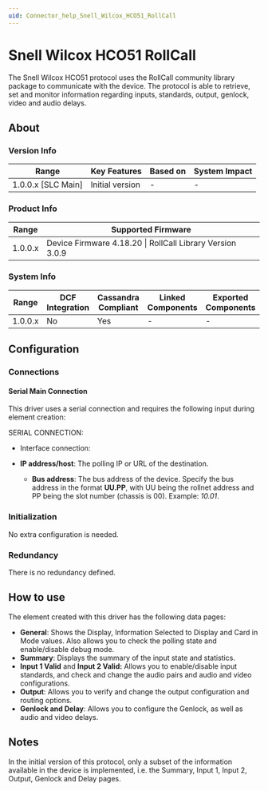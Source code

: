 ```yaml
---
uid: Connector_help_Snell_Wilcox_HCO51_RollCall
---
```


# Snell Wilcox HCO51 RollCall

The Snell Wilcox HCO51 protocol uses the RollCall community library package to communicate with the device. The protocol is able to retrieve, set and monitor information regarding inputs, standards, output, genlock, video and audio delays.

## About

### Version Info

| **Range**            | **Key Features** | **Based on** | **System Impact** |
|----------------------|------------------|--------------|-------------------|
| 1.0.0.x \[SLC Main\] | Initial version  | \-           | \-                |

### Product Info

| **Range** | **Supported Firmware**                                    |
|-----------|-----------------------------------------------------------|
| 1.0.0.x   | Device Firmware 4.18.20 \| RollCall Library Version 3.0.9 |

### System Info

| **Range** | **DCF Integration** | **Cassandra Compliant** | **Linked Components** | **Exported Components** |
|-----------|---------------------|-------------------------|-----------------------|-------------------------|
| 1.0.0.x   | No                  | Yes                     | \-                    | \-                      |

## Configuration

### Connections

#### Serial Main Connection

This driver uses a serial connection and requires the following input during element creation:

SERIAL CONNECTION:

- Interface connection:

- **IP address/host**: The polling IP or URL of the destination.
  - **Bus address**: The bus address of the device. Specify the bus address in the format **UU.PP**, with UU being the rollnet address and PP being the slot number (chassis is 00). Example: *10.01*.

### Initialization

No extra configuration is needed.

### Redundancy

There is no redundancy defined.

## How to use

The element created with this driver has the following data pages:

- **General**: Shows the Display, Information Selected to Display and Card in Mode values. Also allows you to check the polling state and enable/disable debug mode.
- **Summary**: Displays the summary of the input state and statistics.
- **Input 1 Valid** and **Input 2 Valid:** Allows you to enable/disable input standards, and check and change the audio pairs and audio and video configurations.
- **Output**: Allows you to verify and change the output configuration and routing options.
- **Genlock and Delay**: Allows you to configure the Genlock, as well as audio and video delays.

## Notes

In the initial version of this protocol, only a subset of the information available in the device is implemented, i.e. the Summary, Input 1, Input 2, Output, Genlock and Delay pages.
